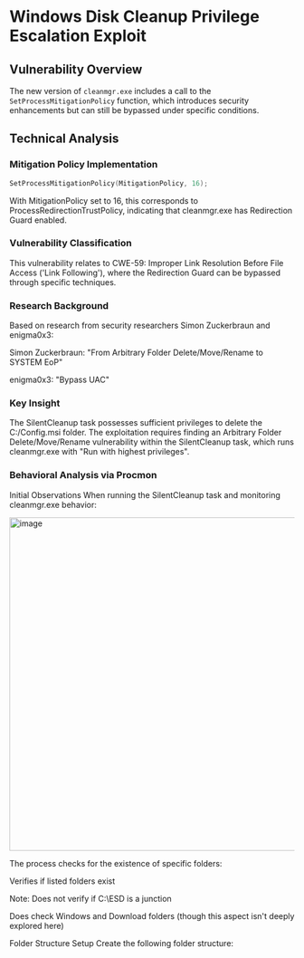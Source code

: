 # Windows Disk Cleanup Privilege Escalation Exploit

## Vulnerability Overview

The new version of `cleanmgr.exe` includes a call to the `SetProcessMitigationPolicy` function, which introduces security enhancements but can still be bypassed under specific conditions.

## Technical Analysis

### Mitigation Policy Implementation
```cpp
SetProcessMitigationPolicy(MitigationPolicy, 16);
```
With MitigationPolicy set to 16, this corresponds to ProcessRedirectionTrustPolicy, indicating that cleanmgr.exe has Redirection Guard enabled.

### Vulnerability Classification

This vulnerability relates to CWE-59: Improper Link Resolution Before File Access ('Link Following'), where the Redirection Guard can be bypassed through specific techniques.

### Research Background
Based on research from security researchers Simon Zuckerbraun and enigma0x3:

Simon Zuckerbraun: "From Arbitrary Folder Delete/Move/Rename to SYSTEM EoP"

enigma0x3: "Bypass UAC"

### Key Insight
The SilentCleanup task possesses sufficient privileges to delete the C:/Config.msi folder. The exploitation requires finding an Arbitrary Folder Delete/Move/Rename vulnerability within the SilentCleanup task, which runs cleanmgr.exe with "Run with highest privileges".

### Behavioral Analysis via Procmon
Initial Observations
When running the SilentCleanup task and monitoring cleanmgr.exe behavior:

<img width="1024" height="589" alt="image" src="https://github.com/user-attachments/assets/12affe8c-e75c-4852-a489-70fad29655ac" />


The process checks for the existence of specific folders:

Verifies if listed folders exist

Note: Does not verify if C:\ESD is a junction

Does check Windows and Download folders (though this aspect isn't deeply explored here)

Folder Structure Setup
Create the following folder structure:
